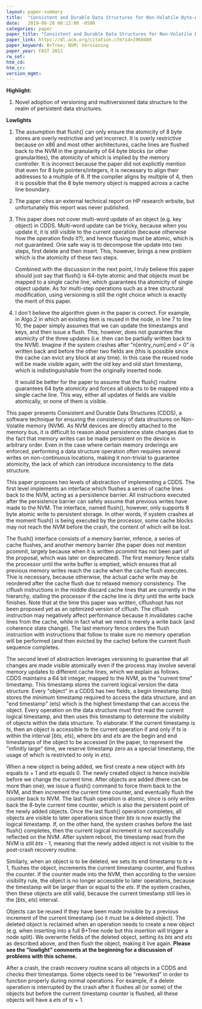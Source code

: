 ```yaml
---
layout: paper-summary
title:  "Consistent and Durable Data Structures for Non-Volatile Byte-Addressable Memory"
date:   2019-08-28 00:12:00 -0500
categories: paper
paper_title: "Consistent and Durable Data Structures for Non-Volatile Byte-Addressable Memory"
paper_link: https://dl.acm.org/citation.cfm?id=1960480
paper_keyword: B+Tree; NVM; Versioning
paper_year: FAST 2011
rw_set: 
htm_cd: 
htm_cr: 
version_mgmt: 
---
```


**Highlight:**

1. Novel adoption of versioning and multiversioned data structure to the realm of persistent data structures.

**Lowlights**

1. The assumption that flush() can only ensure the atomicity of 8 byte stores are overly restrictive and yet incorrect.
   It is overly restrictive because on x86 and most other architectures, cache lines are flushed back to the NVM in
   the granularity of 64 byte blocks (or other granularities), the atomicity of which is implied by the memory controller.
   It is incorrect because the paper did not explicitly mention that even for 8 byte pointers/integers, it is necessary to
   align their addresses to a multiple of 8. If the compiler aligns by multiple of 4, then it is possible that the 
   8 byte memory object is mapped across a cache line boundary.

2. The paper cites an external technical report on HP research wrbsite, but unfortunately this report was never published.

3. This paper does not cover multi-word update of an object (e.g. key object) in CDDS. Multi-word update can be tricky,
   because when you update it, it is still visible to the current operation (because otherwise how the operation finds it?), 
   and hence flusing must be atomic, which is not guaranteed. One safe way is to decompose the update into two steps, first
   delete and then insert. This, however, brings a new problem which is the atomicity of these two steps. 
   
   Combined with the discussion in the next point, I truly believe this paper should just say that flush() is 64-byte 
   atomic and that objects must be mapped to a single cache line, which guarantees tha atomicity of single object update. 
   As for multi-step operations such as a tree structural modification, using versioning is still the right choice which 
   is exactly the merit of this paper.

4. I don't believe the algorithm given in the paper is correct. For example, in Algo.2 in which an existing item is 
   reused in the node, in line 7 to line 10, the paper simply assumes that we can update the timestamps and keys, and then
   issue a flush. This, however, does not guarantee the atomicity of the three updates (i.e. then can be partially
   written back to the NVM). Imagine if the system crashes after "n\[entry\_num\].end = 0" is written back and before
   the other two fields are (this is possible since the cache can evict any block at any time). In this case the reused
   node will be made visible again, with the old key and old start timestamp, which is indistinguishable from the originally 
   inserted node. 

   It would be better for the paper to assume that the flush() routine guarantees 64 byte atomicity and forces all 
   objects to be mapped into a single cache line. This way, either all updates of fields are visible atomically, or none 
   of them is visible.

This paper presents Consistent and Durable Data Structures (CDDS), a software technique for ensuring the consistency
of data structures on Non-Volatile memory (NVM). As NVM devices are directly attached to the memory bus, it is 
difficult to reason about persistence state changes due to the fact that memory writes can be made persistent on the device 
in arbitrary order. Even in the case where certain memory orderings are enforced, performing a data structure operation
often requires several writes on non-continuous locations, making it non-trivial to guarantee atomicity, the lack of 
which can introduce inconsistency to the data structure. 

This paper proposes two levels of abstraction of implementing a CDDS. The first level implements an interface which flushes
a series of cache lines back to the NVM, acting as a persistence barrier. All instructions executed after the persistence
barrier can safely assume that previous writes have made to the NVM. The interface, named flush(), however, only supports
8 byte atomic write to persistent storage. In other words, if system crashes at the moment flush() is being executed 
by the processor, some cache blocks may not reach the NVM before the crash, the content of which will be lost. 

The flush() interface consists of a memory barrier, mfence, a series of cache flushes, and another memory barrier (the
paper does not mention pcommit, largely because when it is written pcommit has not been part of the proposal, which was
later on deprecated). The first memory fence stalls the processor until the write buffer is emptied, which ensures that 
all previous memory writes reach the cache when the cache flush executes. Thie is necessary, because otherwise, the actual 
cache write may be reordered after the cache flush due to relaxed memory consistency. The clflush instructions in the middle
discard cache lines that are currently in the hierarchy, stalling the processor if the cache line is dirty until the 
write back finishes. Note that at the time this paper was written, clflushopt has not been proposed yet as an optimized
version of clflush. The clflush instruction may negatively affect performance because it invalidates cache lines from the 
cache, while in fact what we need is merely a write back (and coherence state change). The last memory fence orders the flush
instruction with instructions that follow to make sure no memory operation will be performed (and then evicted by the cache) 
before the current flush sequence completes. 

The second level of abstraction leverages versioning to guarantee that all changes are made visible atomically even if
the process may involve several memory updates to different cache lines, which we explain as follows. CDDS maintains a 
64 bit integer, mapped to the NVM, as the "current time" timestamp. This timestamp stores the current logical version the 
data structure. Every "object" in a CDDS has two fields, a begin timestamp (bts) stores the minimum timestamp required to 
access the data structure, and an "end timestamp" (ets) which is the highest timestamp that can access the object. Every 
operation on the data structure must first read the current logical timestamp, and then uses this timestamp to determine 
the visibility of objects within the data structure. To elaborate: If the current timestamp is *ts*, then an object is 
accessible to the current operation if and only if *ts* is within the interval [*bts*, *ets*), where *bts* and *ets* are 
the begin and end timestamps of the object to be accessed (in the paper, to represent the "infinitly large" time, we reserve 
timestamp zero as a special timestamp, the usage of which is restrivted to only in *ets*). 

When a new object is being added, we first create a new object with *bts* equals *ts* + 1 and *ets* equals 0. The newly 
created object is hence insivible before we change the current time. After objects are added (there can be more than one), 
we issue a flush() command to force them back to the NVM, and then increment the current time counter, and eventually flush 
the counter back to NVM. The last flush operation is atomic, since is only writes back the 8-byte current time counter,
which is also the persistent point of the newly added objects. Once the last flush() operation completes, all objects 
are visible to later operations since their *bts* is now exactly the logical timestamp. If, on the other hand, the system
crashes before the last flush() completes, then the current logical increment is not successfully reflected on the NVM.
After system reboot, the timestamp read from the NVM is still *bts* - 1, meaning that the newly added object is not 
visible to the post-crash recovery routine.

Similarly, when an object is to be deleted, we sets its end timestamp to *ts* + 1, flushes the object, increments the 
current timestamp counter, and flushes the counter. If the counter made into the NVM, then according to the version 
visibility rule, the object is no longer accessible to later operations, because the timestamp will be larger than or 
equal to the *ets*. If the system crashes, then these objects are still valid, because the current timestamp still
lies in the [*bts*, *ets*) interval.

Objects can be reused if they have been made invisible by a previous increment of the current timestamp (so it must be 
a deleted object). The deleted object is reclaimed when an operation needs to create a new object (e.g. when inserting 
into a full B+Tree node but this insertion will trigger a node split). We overwrite fields of the deleted object,
setting its *bts* and *ets* as described above, and then flush the object, making it live again. **Please see the "lowlight"
comments at the beginning for a discussion of problems with this scheme.**

After a crash, the crash recovery routine scans all objects in a CDDS and checks their timestamps. Some objects need 
to be "reworked" in order to function properly during normal operations. For example, if a delete operation is interrupted
by the crash after it flushes all (or some) of the objects but before the current timestamp counter is flushed, all these
objects will have a *ets* of *ts* + 1. 